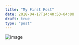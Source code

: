 ```yaml
---
title: "My First Post"
date: 2018-04-17T14:40:53-04:00
draft: true
type: "post"
---
```


![image](/2.jpg)
